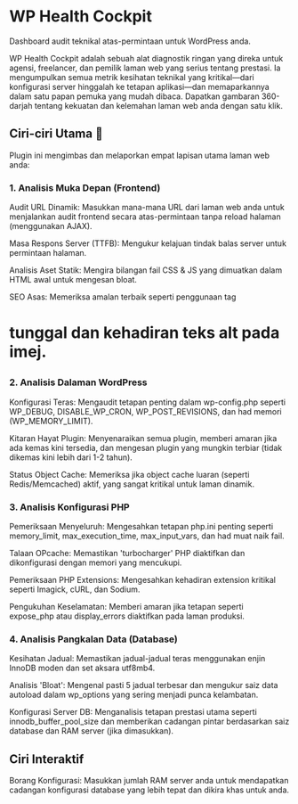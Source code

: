 # WP Health Cockpit
Dashboard audit teknikal atas-permintaan untuk WordPress anda.

WP Health Cockpit adalah sebuah alat diagnostik ringan yang direka untuk agensi, freelancer, dan pemilik laman web yang serius tentang prestasi. Ia mengumpulkan semua metrik kesihatan teknikal yang kritikal—dari konfigurasi server hinggalah ke tetapan aplikasi—dan memaparkannya dalam satu papan pemuka yang mudah dibaca. Dapatkan gambaran 360-darjah tentang kekuatan dan kelemahan laman web anda dengan satu klik.

## Ciri-ciri Utama 🚀
Plugin ini mengimbas dan melaporkan empat lapisan utama laman web anda:

### 1. Analisis Muka Depan (Frontend)
Audit URL Dinamik: Masukkan mana-mana URL dari laman web anda untuk menjalankan audit frontend secara atas-permintaan tanpa reload halaman (menggunakan AJAX).

Masa Respons Server (TTFB): Mengukur kelajuan tindak balas server untuk permintaan halaman.

Analisis Aset Statik: Mengira bilangan fail CSS & JS yang dimuatkan dalam HTML awal untuk mengesan bloat.

SEO Asas: Memeriksa amalan terbaik seperti penggunaan tag <h1> tunggal dan kehadiran teks alt pada imej.

### 2. Analisis Dalaman WordPress
Konfigurasi Teras: Mengaudit tetapan penting dalam wp-config.php seperti WP_DEBUG, DISABLE_WP_CRON, WP_POST_REVISIONS, dan had memori (WP_MEMORY_LIMIT).

Kitaran Hayat Plugin: Menyenaraikan semua plugin, memberi amaran jika ada kemas kini tersedia, dan mengesan plugin yang mungkin terbiar (tidak dikemas kini lebih dari 1-2 tahun).

Status Object Cache: Memeriksa jika object cache luaran (seperti Redis/Memcached) aktif, yang sangat kritikal untuk laman dinamik.

### 3. Analisis Konfigurasi PHP
Pemeriksaan Menyeluruh: Mengesahkan tetapan php.ini penting seperti memory_limit, max_execution_time, max_input_vars, dan had muat naik fail.

Talaan OPcache: Memastikan 'turbocharger' PHP diaktifkan dan dikonfigurasi dengan memori yang mencukupi.

Pemeriksaan PHP Extensions: Mengesahkan kehadiran extension kritikal seperti Imagick, cURL, dan Sodium.

Pengukuhan Keselamatan: Memberi amaran jika tetapan seperti expose_php atau display_errors diaktifkan pada laman produksi.

### 4. Analisis Pangkalan Data (Database)
Kesihatan Jadual: Memastikan jadual-jadual teras menggunakan enjin InnoDB moden dan set aksara utf8mb4.

Analisis 'Bloat': Mengenal pasti 5 jadual terbesar dan mengukur saiz data autoload dalam wp_options yang sering menjadi punca kelambatan.

Konfigurasi Server DB: Menganalisis tetapan prestasi utama seperti innodb_buffer_pool_size dan memberikan cadangan pintar berdasarkan saiz database dan RAM server (jika dimasukkan).

## Ciri Interaktif
Borang Konfigurasi: Masukkan jumlah RAM server anda untuk mendapatkan cadangan konfigurasi database yang lebih tepat dan dikira khas untuk anda.

